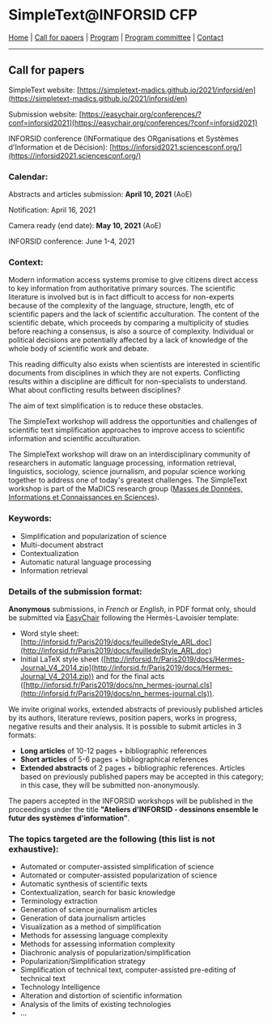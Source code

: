 
# SimpleText@INFORSID CFP

[Home](https://simpletext-madics.github.io/2021/inforsid/en) | [Call for papers](https://simpletext-madics.github.io/2021/inforsid/en/CFP) | [Program](https://simpletext-madics.github.io/2021/inforsid/en/program)  | [Program committee](https://simpletext-madics.github.io/2021/inforsid/en/comite) | [Contact](https://simpletext-madics.github.io/2021/inforsid/en/contact) 

---

## Call for papers

SimpleText website: [https://simpletext-madics.github.io/2021/inforsid/en](https://simpletext-madics.github.io/2021/inforsid/en)

Submission website: [https://easychair.org/conferences/?conf=inforsid2021](https://easychair.org/conferences/?conf=inforsid2021) 

INFORSID conference (INFormatique des ORganisations et Systèmes d'Information et de Décision): [https://inforsid2021.sciencesconf.org/](https://inforsid2021.sciencesconf.org/)

### Calendar:
Abstracts and articles submission: **April 10, 2021** (AoE)

Notification: April 16, 2021

Camera ready (end date): **May 10, 2021** (AoE)

INFORSID conference: June 1-4, 2021

### Context: 
Modern information access systems promise to give citizens direct access to key information from authoritative primary sources. The scientific literature is involved but is in fact difficult to access for non-experts because of the complexity of the language, structure, length, etc of scientific papers and the lack of scientific acculturation. The content of the scientific debate, which proceeds by comparing a multiplicity of studies before reaching a consensus, is also a source of complexity. Individual or political decisions are potentially affected by a lack of knowledge of the whole body of scientific work and debate.

This reading difficulty also exists when scientists are interested in scientific documents from disciplines in which they are not experts. Conflicting results within a discipline are difficult for non-specialists to understand. What about conflicting results between disciplines?

The aim of text simplification is to reduce these obstacles.

The SimpleText workshop will address the opportunities and challenges of scientific text simplification approaches to improve access to scientific information and scientific acculturation.

The SimpleText workshop will draw on an interdisciplinary community of researchers in automatic language processing, information retrieval, linguistics, sociology, science journalism, and popular science working together to address one of today's greatest challenges. The SimpleText workshop is part of the MaDICS research group ([Masses de Données, Informations et Connaissances en Sciences](https://www.madics.fr/ateliers/simpletext/)).

### Keywords: 
* Simplification and popularization of science
* Multi-document abstract
* Contextualization
* Automatic natural language processing
* Information retrieval

### Details of the submission format:
**Anonymous** submissions, in *French* or *English*, in PDF format only, should be submitted via [EasyChair](https://easychair.org/conferences/?conf=inforsid2021) following the Hermès-Lavoisier template:
*	Word style sheet: [http://inforsid.fr/Paris2019/docs/feuilledeStyle_ARL.doc](http://inforsid.fr/Paris2019/docs/feuilledeStyle_ARL.doc)
* Initial LaTeX style sheet ([http://inforsid.fr/Paris2019/docs/Hermes-Journal_V4_2014.zip](http://inforsid.fr/Paris2019/docs/Hermes-Journal_V4_2014.zip)) and for the final acts ([http://inforsid.fr/Paris2019/docs/nn_hermes-journal.cls](http://inforsid.fr/Paris2019/docs/nn_hermes-journal.cls)). 

We invite original works, extended abstracts of previously published articles by its authors, literature reviews, position papers, works in progress, negative results and their analysis. It is possible to submit articles in 3 formats:
* **Long articles** of 10-12 pages + bibliographic references
* **Short articles** of 5-6 pages + bibliographical references
* **Extended abstracts** of 2 pages + bibliographic references. Articles based on previously published papers may be accepted in this category; in this case, they will be submitted non-anonymously.

The papers accepted in the INFORSID workshops will be published in the proceedings under the title **"Ateliers d'INFORSID - dessinons ensemble le futur des systèmes d'information"**. 

### The topics targeted are the following (this list is not exhaustive):
* Automated or computer-assisted simplification of science
* Automated or computer-assisted popularization of science
* Automatic synthesis of scientific texts
* Contextualization, search for basic knowledge
* Terminology extraction
* Generation of science journalism articles
* Generation of data journalism articles
* Visualization as a method of simplification
* Methods for assessing language complexity
* Methods for assessing information complexity
* Diachronic analysis of popularization/simplification
* Popularization/Simplification strategy
* Simplification of technical text, computer-assisted pre-editing of technical text
* Technology Intelligence
* Alteration and distortion of scientific information
* Analysis of the limits of existing technologies
* …

